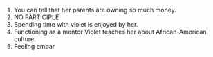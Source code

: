 1. You can tell that her parents are owning so much money.
2. NO PARTICIPLE
3. Spending time with violet is enjoyed by her.
4. Functioning as a mentor Violet teaches her about African-American culture.
5. Feeling embar